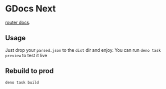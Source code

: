 # GDocs Next

[router docs](https://github.com/italypaleale/svelte-spa-router).

## Usage

Just drop your `parsed.json` to the `dist` dir and enjoy. You can run `deno task preview` to test it live

## Rebuild to prod

`deno task build`
